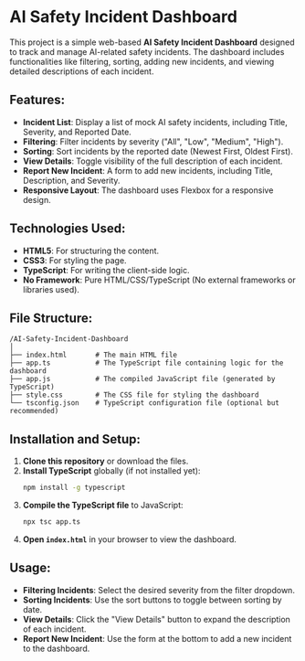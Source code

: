 # AI Safety Incident Dashboard

This project is a simple web-based **AI Safety Incident Dashboard** designed to track and manage AI-related safety incidents. The dashboard includes functionalities like filtering, sorting, adding new incidents, and viewing detailed descriptions of each incident.

## Features:
- **Incident List**: Display a list of mock AI safety incidents, including Title, Severity, and Reported Date.
- **Filtering**: Filter incidents by severity ("All", "Low", "Medium", "High").
- **Sorting**: Sort incidents by the reported date (Newest First, Oldest First).
- **View Details**: Toggle visibility of the full description of each incident.
- **Report New Incident**: A form to add new incidents, including Title, Description, and Severity.
- **Responsive Layout**: The dashboard uses Flexbox for a responsive design.

## Technologies Used:
- **HTML5**: For structuring the content.
- **CSS3**: For styling the page.
- **TypeScript**: For writing the client-side logic.
- **No Framework**: Pure HTML/CSS/TypeScript (No external frameworks or libraries used).

## File Structure:
```
/AI-Safety-Incident-Dashboard
│
├── index.html       # The main HTML file
├── app.ts           # The TypeScript file containing logic for the dashboard
├── app.js           # The compiled JavaScript file (generated by TypeScript)
├── style.css        # The CSS file for styling the dashboard
└── tsconfig.json    # TypeScript configuration file (optional but recommended)
```

## Installation and Setup:

1. **Clone this repository** or download the files.
2. **Install TypeScript** globally (if not installed yet):
    ```bash
    npm install -g typescript
    ```
3. **Compile the TypeScript file** to JavaScript:
    ```bash
    npx tsc app.ts
    ```
4. **Open `index.html`** in your browser to view the dashboard.

## Usage:

- **Filtering Incidents**: Select the desired severity from the filter dropdown.
- **Sorting Incidents**: Use the sort buttons to toggle between sorting by date.
- **View Details**: Click the "View Details" button to expand the description of each incident.
- **Report New Incident**: Use the form at the bottom to add a new incident to the dashboard.
